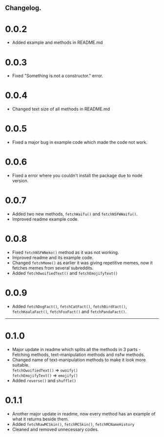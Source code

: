 ## Changelog.

# 0.0.2 
- Added example and methods in README.md

# 0.0.3
- Fixed "Something is not a constructor." error.

# 0.0.4
- Changed text size of all methods in README.md

# 0.0.5
- Fixed a major bug in example code which made the code not work.

# 0.0.6
- Fixed a error where you couldn't install the package due to node version.

# 0.0.7
- Added two new methods, ```fetchWaifu()``` and ```fetchNSFWWaifu()```.
- Improved readme example code.

# 0.0.8
- Fixed ```fetchNSFWNeko()``` method as it was not working.
- Improved readme and its example code.
- Changed ```fetchMeme()``` as earlier it was giving repetitive memes, now it fetches memes from several subreddits.
- Added ```fetchOwoifiedText()``` and ```fetchEmojifyText()```

# 0.0.9
- Added ```fetchDogFact()```, ```fetchCatFact()```, ```fetchBirdFact()```, ```fetchKoalaFact()```, ```fetchFoxFact()``` and ```fetchPandaFact()```.

----------------------------------------------

# 0.1.0
- Major update in readme which splits all the methods in 3 parts - Fetching methods, text-manipulation methods and nsfw methods.
- Changed name of text-manipulation methods to make it look more suitable.
  <br>
  ```fetchOwoifiedText()``` => ```owoify()```
  <br>
  ```fetchEmojifyText()``` => ```emojify()```
- Added ```reverse()``` and ```shuffle()```

# 0.1.1
- Another major update in readme, now every method has an example of what it returns beside them.
- Added ```fetchRawMCSkin()```, ```fetchMCSkin()```, ```fetchMCNameHistory```
- Cleaned and removed unnecessary codes.
